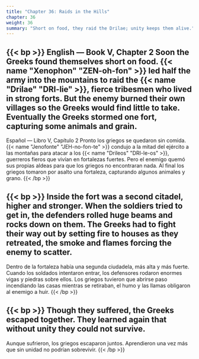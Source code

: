 ```yaml
---
title: "Chapter 36: Raids in the Hills"
chapter: 36
weight: 36
summary: "Short on food, they raid the Drilae; unity keeps them alive."
---
```


{{< bp >}}
English — Book V, Chapter 2
Soon the Greeks found themselves short on food. {{< name "Xenophon" "ZEN-oh-fon" >}} led half the army into the mountains to raid the {{< name "Drilae" "DRI-lie" >}}, fierce tribesmen who lived in strong forts. But the enemy burned their own villages so the Greeks would find little to take. Eventually the Greeks stormed one fort, capturing some animals and grain.
---
Español — Libro V, Capítulo 2
Pronto los griegos se quedaron sin comida. {{< name "Jenofonte" "JEH-no-fon-te" >}} condujo a la mitad del ejército a las montañas para atacar a los {{< name "Drileos" "DRI-le-os" >}}, guerreros fieros que vivían en fortalezas fuertes. Pero el enemigo quemó sus propias aldeas para que los griegos no encontraran nada. Al final los griegos tomaron por asalto una fortaleza, capturando algunos animales y grano.
{{< /bp >}}

{{< bp >}}
Inside the fort was a second citadel, higher and stronger. When the soldiers tried to get in, the defenders rolled huge beams and rocks down on them. The Greeks had to fight their way out by setting fire to houses as they retreated, the smoke and flames forcing the enemy to scatter.
---
Dentro de la fortaleza había una segunda ciudadela, más alta y más fuerte. Cuando los soldados intentaron entrar, los defensores rodaron enormes vigas y piedras sobre ellos. Los griegos tuvieron que abrirse paso incendiando las casas mientras se retiraban, el humo y las llamas obligaron al enemigo a huir.
{{< /bp >}}

{{< bp >}}
Though they suffered, the Greeks escaped together. They learned again that without unity they could not survive.
---
Aunque sufrieron, los griegos escaparon juntos. Aprendieron una vez más que sin unidad no podrían sobrevivir.
{{< /bp >}}
